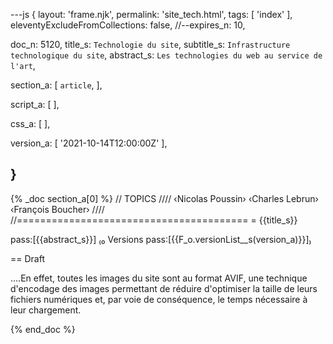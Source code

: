 ---js
{
  layout:    'frame.njk',
  permalink: 'site_tech.html',
  tags:      [ 'index' ],
  eleventyExcludeFromCollections: false,
  //--expires_n: 10,


  doc_n:      5120,
  title_s:    `Technologie du site`,
  subtitle_s: `Infrastructure technologique du site`,
  abstract_s: `Les technologies du web au service de l'art`,

  section_a:
  [
    `article`,
  ],

  script_a:
  [
  ],

  css_a:
  [
  ],

  version_a:
  [
    '2021-10-14T12:00:00Z'
  ],

}
---
{% _doc section_a[0] %}
// TOPICS
////
‹Nicolas Poussin›
‹Charles Lebrun›
‹François Boucher›
////
//========================================
= {{title_s}}

pass:[{{abstract_s}}]
₍₀ 
  Versions
  pass:[{{F_o.versionList__s(version_a)}}]₎

== Draft

....En effet, toutes les images du site sont au format AVIF, une technique d'encodage des images permettant de réduire d'optimiser la taille de leurs fichiers numériques et, par voie de conséquence, le temps nécessaire à leur chargement.

{% end_doc %}
